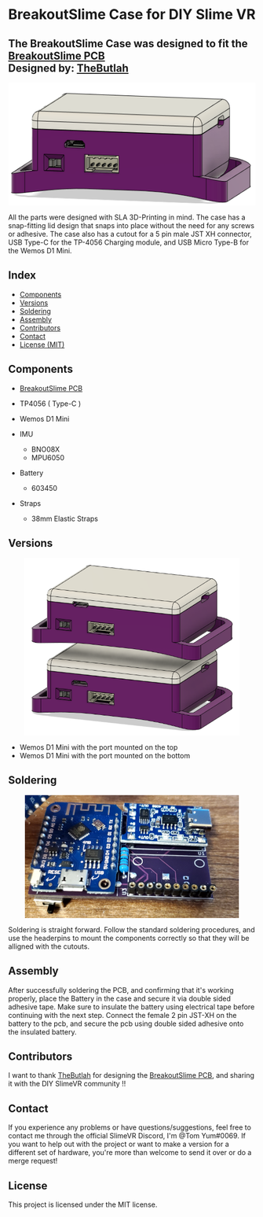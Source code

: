 # **BreakoutSlime Case**  for DIY Slime VR
## The BreakoutSlime Case was designed to fit the [BreakoutSlime PCB](https://github.com/TheButlah/slimevr_pcb/tree/main/hardware/breakout_slime) <br> Designed by: [TheButlah](https://github.com/TheButlah)

<img src="Assets/Main.png" height="250" style="display:block;margin:15px auto">

All the parts were designed with SLA 3D-Printing in mind.
The case has a snap-fitting lid design that snaps into place without the need for any screws or adhesive.
The case also has a cutout for a 5 pin male JST XH connector, USB Type-C for the TP-4056 Charging module, and USB Micro Type-B for the Wemos D1 Mini.

## Index

- [Components](#Components)
- [Versions](#Versions)
- [Soldering](#Soldering)
- [Assembly](#Assembly)
- [Contributors](#Contributors)
- [Contact](#Contact)
- [License (MIT)](#License)

## Components

- [BreakoutSlime PCB](https://github.com/TheButlah/slimevr_pcb/tree/main/hardware/breakout_slime)

- TP4056 ( Type-C )

- Wemos D1 Mini

- IMU

   - BNO08X 
   - MPU6050
  
- Battery

   - 603450

- Straps

   - 38mm Elastic Straps

## Versions
<img src="Assets/Versions.png" width="440" style="display:block;margin:15px auto">

- Wemos D1 Mini with the port mounted on the top
- Wemos D1 Mini with the port mounted on the bottom

## Soldering
<img src="Assets/breakoutpcb.png" height="250" style="display:block;margin:15px auto">
 Soldering is straight forward. Follow the standard soldering procedures, and use the headerpins to mount the components correctly so that they will be alligned with the cutouts.


## Assembly

After successfully soldering the PCB, and confirming that it's working properly, place the Battery in the case and secure it via double sided adhesive tape. Make sure to insulate the battery using electrical tape before continuing with the next step. Connect the female 2 pin JST-XH on the battery to the pcb, and secure the pcb using double sided adhesive onto the insulated battery.

## Contributors

I want to thank [TheButlah](https://github.com/TheButlah) for designing the [BreakoutSlime PCB](https://github.com/TheButlah/slimevr_pcb/tree/main/hardware/breakout_slime), and sharing it with the DIY SlimeVR community !!


## Contact

If you experience any problems or have questions/suggestions, feel free to contact me through the official SlimeVR Discord, I'm @Tom Yum#0069. If you want to help out with the project or want to make a version for a different set of hardware, you're more than welcome to send it over or do a merge request!

## License

This project is licensed under the MIT license.
